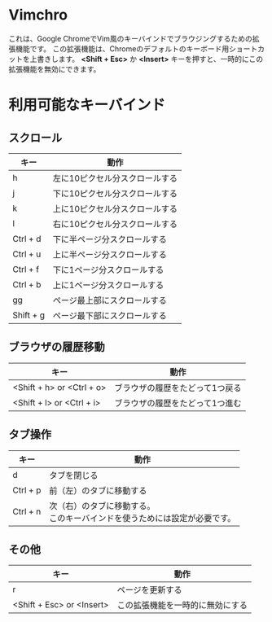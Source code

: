 # Vimchro
これは、Google ChromeでVim風のキーバインドでブラウジングするための拡張機能です。
この拡張機能は、Chromeのデフォルトのキーボード用ショートカットを上書きします。
**&lt;Shift + Esc&gt;** か **&lt;Insert&gt;** キーを押すと、一時的にこの拡張機能を無効にできます。

# 利用可能なキーバインド
## スクロール
|キー|動作|
|---|---|
|h|左に10ピクセル分スクロールする|
|j|下に10ピクセル分スクロールする|
|k|上に10ピクセル分スクロールする|
|l|右に10ピクセル分スクロールする|
|Ctrl + d|下に半ページ分スクロールする|
|Ctrl + u|上に半ページ分スクロールする|
|Ctrl + f|下に1ページ分スクロールする|
|Ctrl + b|上に1ページ分スクロールする|
|gg|ページ最上部にスクロールする|
|Shift + g|ページ最下部にスクロールする|

## ブラウザの履歴移動
|キー|動作|
|---|---|
|&lt;Shift + h&gt; or &lt;Ctrl + o&gt;|ブラウザの履歴をたどって1つ戻る|
|&lt;Shift + l&gt; or &lt;Ctrl + i&gt;|ブラウザの履歴をたどって1つ進む|

## タブ操作
|キー|動作|
|---|---|
|d|タブを閉じる|
|Ctrl + p|前（左）のタブに移動する|
|Ctrl + n|次（右）のタブに移動する。<br>このキーバインドを使うためには設定が必要です。|

## その他
|キー|動作|
|---|---|
|r|ページを更新する|
|&lt;Shift + Esc&gt; or &lt;Insert&gt;|この拡張機能を一時的に無効にする|
